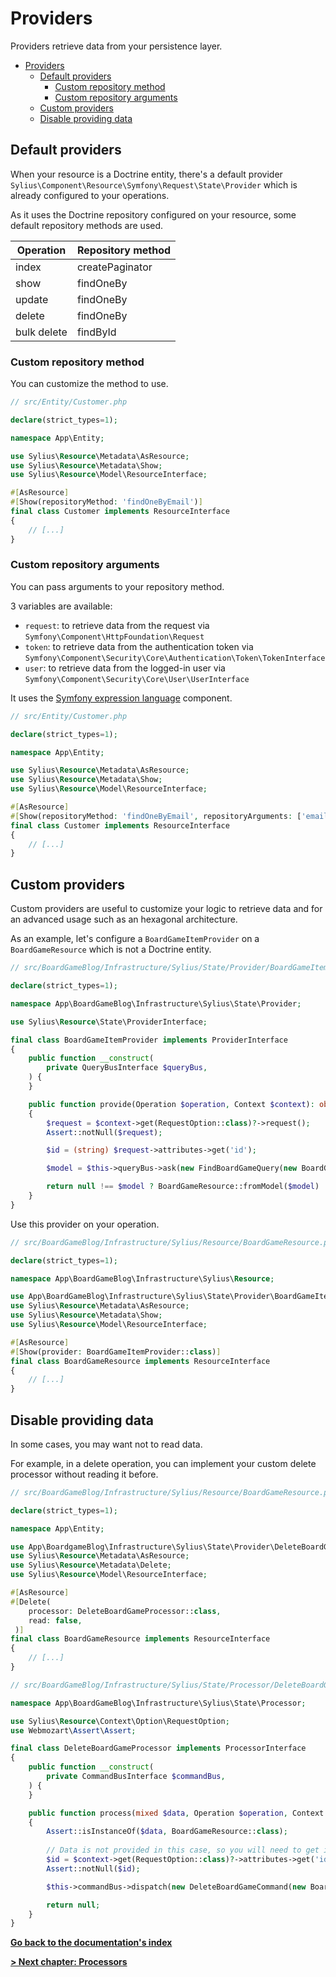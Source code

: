 # Providers

Providers retrieve data from your persistence layer.

<!-- TOC -->
* [Providers](#providers)
  * [Default providers](#default-providers)
    * [Custom repository method](#custom-repository-method)
    * [Custom repository arguments](#custom-repository-arguments)
  * [Custom providers](#custom-providers)
  * [Disable providing data](#disable-providing-data)
<!-- TOC -->

## Default providers

When your resource is a Doctrine entity, there's a default provider `Sylius\Component\Resource\Symfony\Request\State\Provider` which is already configured to your operations.

As it uses the Doctrine repository configured on your resource, some default repository methods are used.

| Operation   | Repository method |
|-------------|-------------------|
| index       | createPaginator   |
| show        | findOneBy         |
| update      | findOneBy         |
| delete      | findOneBy         |
| bulk delete | findById          |

### Custom repository method

You can customize the method to use.

```php
// src/Entity/Customer.php

declare(strict_types=1);

namespace App\Entity;

use Sylius\Resource\Metadata\AsResource;
use Sylius\Resource\Metadata\Show;
use Sylius\Resource\Model\ResourceInterface;

#[AsResource]
#[Show(repositoryMethod: 'findOneByEmail')]
final class Customer implements ResourceInterface
{
    // [...]
}
```

### Custom repository arguments

You can pass arguments to your repository method.

3 variables are available:

* `request`: to retrieve data from the request via `Symfony\Component\HttpFoundation\Request`
* `token`: to retrieve data from the authentication token via `Symfony\Component\Security\Core\Authentication\Token\TokenInterface`
* `user`: to retrieve data from the logged-in user via `Symfony\Component\Security\Core\User\UserInterface`

It uses the [Symfony expression language](https://symfony.com/doc/current/components/expression_language.html) component.

```php
// src/Entity/Customer.php

declare(strict_types=1);

namespace App\Entity;

use Sylius\Resource\Metadata\AsResource;
use Sylius\Resource\Metadata\Show;
use Sylius\Resource\Model\ResourceInterface;

#[AsResource]
#[Show(repositoryMethod: 'findOneByEmail', repositoryArguments: ['email' => "request.attributes.get('email')"])]
final class Customer implements ResourceInterface
{
    // [...]
}
```

## Custom providers

Custom providers are useful to customize your logic to retrieve data and for an advanced usage such as an hexagonal architecture.

As an example, let's configure a `BoardGameItemProvider` on a `BoardGameResource` which is not a Doctrine entity.

```php
// src/BoardGameBlog/Infrastructure/Sylius/State/Provider/BoardGameItemProvider.php

declare(strict_types=1);

namespace App\BoardGameBlog\Infrastructure\Sylius\State\Provider;

use Sylius\Resource\State\ProviderInterface;

final class BoardGameItemProvider implements ProviderInterface
{
    public function __construct(
        private QueryBusInterface $queryBus,
    ) {
    }

    public function provide(Operation $operation, Context $context): object|array|null
    {
        $request = $context->get(RequestOption::class)?->request();
        Assert::notNull($request);

        $id = (string) $request->attributes->get('id');

        $model = $this->queryBus->ask(new FindBoardGameQuery(new BoardGameId(Uuid::fromString($id))));

        return null !== $model ? BoardGameResource::fromModel($model) : null;
    }
}
```

Use this provider on your operation.

```php
// src/BoardGameBlog/Infrastructure/Sylius/Resource/BoardGameResource.php

declare(strict_types=1);

namespace App\BoardGameBlog\Infrastructure\Sylius\Resource;

use App\BoardGameBlog\Infrastructure\Sylius\State\Provider\BoardGameItemProvider;
use Sylius\Resource\Metadata\AsResource;
use Sylius\Resource\Metadata\Show;
use Sylius\Resource\Model\ResourceInterface;

#[AsResource]
#[Show(provider: BoardGameItemProvider::class)]
final class BoardGameResource implements ResourceInterface
{
    // [...]
}
```

## Disable providing data

In some cases, you may want not to read data.

For example, in a delete operation, you can implement your custom delete processor without reading it before.

```php
// src/BoardGameBlog/Infrastructure/Sylius/Resource/BoardGameResource.php

declare(strict_types=1);

namespace App\Entity;

use App\BoardgameBlog\Infrastructure\Sylius\State\Provider\DeleteBoardGameProcessor;
use Sylius\Resource\Metadata\AsResource;
use Sylius\Resource\Metadata\Delete;
use Sylius\Resource\Model\ResourceInterface;

#[AsResource]
#[Delete(
    processor: DeleteBoardGameProcessor::class,
    read: false,
 )]
final class BoardGameResource implements ResourceInterface
{
    // [...]
}
```

```php
// src/BoardGameBlog/Infrastructure/Sylius/State/Processor/DeleteBoardGameProcessor.php

namespace App\BoardGameBlog\Infrastructure\Sylius\State\Processor;

use Sylius\Resource\Context\Option\RequestOption;
use Webmozart\Assert\Assert;

final class DeleteBoardGameProcessor implements ProcessorInterface
{
    public function __construct(
        private CommandBusInterface $commandBus,
    ) {
    }

    public function process(mixed $data, Operation $operation, Context $context): mixed
    {
        Assert::isInstanceOf($data, BoardGameResource::class);
        
        // Data is not provided in this case, so you will need to get it from the HTTP request
        $id = $context->get(RequestOption::class)?->attributes->get('id') ?? null;
        Assert::notNull($id);

        $this->commandBus->dispatch(new DeleteBoardGameCommand(new BoardGameId($id)));

        return null;
    }
}
```

**[Go back to the documentation's index](index.md)**

**[> Next chapter: Processors](processors.md)**
